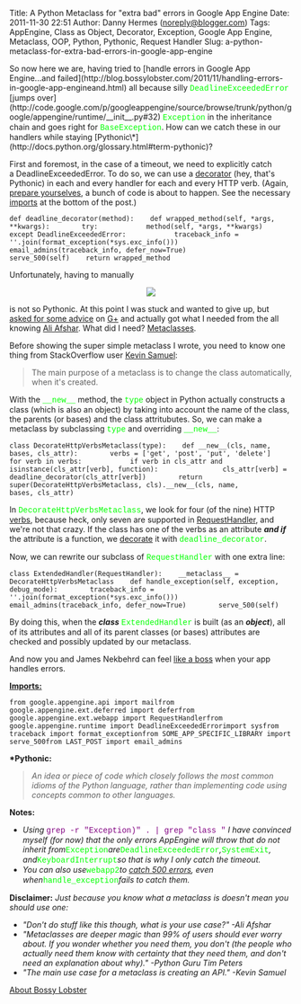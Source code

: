 Title: A Python Metaclass for "extra bad" errors in Google App Engine
Date: 2011-11-30 22:51
Author: Danny Hermes (noreply@blogger.com)
Tags: AppEngine, Class as Object, Decorator, Exception, Google App Engine, Metaclass, OOP, Python, Pythonic, Request Handler
Slug: a-python-metaclass-for-extra-bad-errors-in-google-app-engine

<p>
So now here we are, having tried to [handle errors in Google App
Engine...and
failed](http://blog.bossylobster.com/2011/11/handling-errors-in-google-app-engineand.html) all
because silly <span class="Apple-style-span"
style="color: lime; font-family: 'Courier New', Courier, monospace;">DeadlineExceededError</span>
[jumps
over](http://code.google.com/p/googleappengine/source/browse/trunk/python/google/appengine/runtime/__init__.py#32) <span
class="Apple-style-span"
style="color: lime; font-family: 'Courier New', Courier, monospace;">Exception</span>
in the inheritance chain and goes right for <span
class="Apple-style-span"
style="color: lime; font-family: 'Courier New', Courier, monospace;">BaseException</span>.
How can we catch these in our handlers while staying
[Pythonic\*](http://docs.python.org/glossary.html#term-pythonic)?  
  
First and foremost, in the case of a timeout, we need to explicitly
catch a DeadlineExceededError. To do so, we can use a
[decorator](http://stackoverflow.com/questions/739654/understanding-python-decorators#1594484) (hey,
that's Pythonic) in each and every handler for each and every HTTP
verb. (Again, [prepare
yourselves](http://troll.me/images/war-cat/prepare-yourself-for-war.jpg),
a bunch of code is about to happen. See the necessary
[imports](http://blog.bossylobster.com/2011/11/python-metaclass-for-extra-bad-errors.html#imports)
at the bottom of the post.)  

~~~~ {.prettyprint style="background-color: white;"}
def deadline_decorator(method):    def wrapped_method(self, *args, **kwargs):        try:            method(self, *args, **kwargs)        except DeadlineExceededError:            traceback_info = ''.join(format_exception(*sys.exc_info()))            email_admins(traceback_info, defer_now=True)            serve_500(self)    return wrapped_method
~~~~

Unfortunately, having to manually  

<div class="separator" style="clear: both; text-align: center;">

[![](http://www.bossylobster.com/images/blog/decorate_all_the_functions.jpg)](http://www.bossylobster.com/images/blog/decorate_all_the_functions.jpg)

</div>

is not so Pythonic. At this point I was stuck and wanted to give up, but
[asked for some
advice](https://plus.google.com/u/0/114760865724135687241/posts/GJjXjq5zXhU)
on [G+](http://www.google.com/+) and actually got what I needed from the
all knowing [Ali
Afshar](https://plus.google.com/u/0/118327176775959145936/posts). What
did I
need? [Metaclasses](http://stackoverflow.com/questions/100003/what-is-a-metaclass-in-python#6581949).  
  
Before showing the super simple metaclass I wrote, you need to know one
thing from StackOverflow user [Kevin
Samuel](http://stackoverflow.com/users/9951/kevin-samuel):  

> The main purpose of a metaclass is to change the class automatically,
> when it's created.

With the <span class="Apple-style-span"
style="color: lime; font-family: 'Courier New', Courier, monospace;">\_\_new\_\_</span>
method, the <span class="Apple-style-span"
style="color: lime; font-family: 'Courier New', Courier, monospace;">type</span>
object in Python actually constructs a class (which is also an object)
by taking into account the name of the class, the parents (or bases) and
the class attritubutes. So, we can make a metaclass by subclassing <span
class="Apple-style-span"
style="color: lime; font-family: 'Courier New', Courier, monospace;">type</span> and
overriding <span class="Apple-style-span"
style="color: lime; font-family: 'Courier New', Courier, monospace;">\_\_new\_\_</span>:  

~~~~ {.prettyprint style="background-color: white;"}
class DecorateHttpVerbsMetaclass(type):    def __new__(cls, name, bases, cls_attr):        verbs = ['get', 'post', 'put', 'delete']        for verb in verbs:            if verb in cls_attr and isinstance(cls_attr[verb], function):                cls_attr[verb] = deadline_decorator(cls_attr[verb])        return super(DecorateHttpVerbsMetaclass, cls).__new__(cls, name,                                                              bases, cls_attr)
~~~~

In <span class="Apple-style-span"
style="color: lime; font-family: 'Courier New', Courier, monospace;">DecorateHttpVerbsMetaclass</span>,
we look for four (of the nine) HTTP
[verbs](http://en.wikipedia.org/wiki/Hypertext_Transfer_Protocol#Request_methods),
because heck, only seven are supported in
[RequestHandler](http://code.google.com/appengine/docs/python/tools/webapp/requesthandlerclass.html),
and we're not that crazy. If the class has one of the verbs as an
attribute ***and if*** the attribute is a function, we
[decorate](http://troll.me/images/misc-corrupted-husband/i-try-to-decorate-the-house-he-puts-spiderman-images-everywhere.jpg)
it with <span class="Apple-style-span"
style="color: lime; font-family: 'Courier New', Courier, monospace;">deadline\_decorator</span>.  
  
Now, we can rewrite our subclass of <span class="Apple-style-span"
style="color: lime; font-family: 'Courier New', Courier, monospace;">RequestHandler</span>
with one extra line:  

~~~~ {.prettyprint style="background-color: white;"}
class ExtendedHandler(RequestHandler):    __metaclass__ = DecorateHttpVerbsMetaclass    def handle_exception(self, exception, debug_mode):        traceback_info = ''.join(format_exception(*sys.exc_info()))        email_admins(traceback_info, defer_now=True)        serve_500(self)
~~~~

By doing this, when the ***class*** <span class="Apple-style-span"
style="color: lime; font-family: 'Courier New', Courier, monospace;">ExtendedHandler</span>
is built (as an ***object***), all of its attributes and all of its
parent classes (or bases) attributes are checked and possibly updated by
our metaclass.  
  
And now you and James Nekbehrd can feel [like a
boss](http://www.youtube.com/watch?v=NisCkxU544c) when your app handles
errors.  
  
**[Imports:](http://blog.bossylobster.com/2011/11/python-metaclass-for-extra-bad-errors.html#imports)**  

~~~~ {.prettyprint style="background-color: white;"}
from google.appengine.api import mailfrom google.appengine.ext.deferred import deferfrom google.appengine.ext.webapp import RequestHandlerfrom google.appengine.runtime import DeadlineExceededErrorimport sysfrom traceback import format_exceptionfrom SOME_APP_SPECIFIC_LIBRARY import serve_500from LAST_POST import email_admins
~~~~

**\*Pythonic:**  

> *An idea or piece of code which closely follows the most common idioms
> of the Python language, rather than implementing code using concepts
> common to other languages.*

**Notes:**  

-   *Using* <span class="Apple-style-span"
    style="background-color: white; color: purple; font-family: 'Courier New', Courier, monospace;">grep
    -r "Exception)" . | grep "class "</span> *I have convinced myself
    (for now) that the only errors AppEngine will throw that do not
    inherit from*<span class="Apple-style-span"
    style="color: lime; font-family: 'Courier New', Courier, monospace;">Exception</span>*are*<span
    class="Apple-style-span"
    style="color: lime; font-family: 'Courier New', Courier, monospace;">DeadlineExceededError</span>*,*<span
    class="Apple-style-span"
    style="color: lime; font-family: 'Courier New', Courier, monospace;">SystemExit</span>*,
    and*<span class="Apple-style-span"
    style="color: lime; font-family: 'Courier New', Courier, monospace;">KeyboardInterrupt</span>*so
    that is why I only catch the timeout.*
-   *You can also use*<span class="Apple-style-span"
    style="color: lime; font-family: 'Courier New', Courier, monospace;">webapp2</span>*to
    [catch 500
    errors](http://stackoverflow.com/questions/6853257/how-can-i-setup-a-global-deadlineexceedederror-handler),
    even when*<span class="Apple-style-span"
    style="color: lime; font-family: 'Courier New', Courier, monospace;">handle\_exception</span>*fails
    to catch them.*

  
**Disclaimer:** *Just because you know what a metaclass is doesn't mean
you should use one:*  

-   *"Don't do stuff like this though, what is your use case?" -Ali
    Afshar*
-   *"Metaclasses are deeper magic than 99% of users should ever worry
    about. If you wonder whether you need them, you don't (the people
    who actually need them know with certainty that they need them, and
    don't need an explanation about why)." -Python Guru Tim Peters*
-   *"The main use case for a metaclass is creating an API." -Kevin
    Samuel*

[About Bossy Lobster](https://profiles.google.com/114760865724135687241)

</p>

